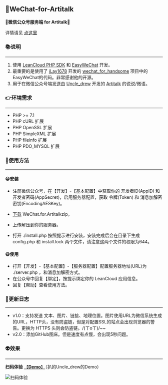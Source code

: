 ## 🤔WeChat-for-Artitalk

**🤖微信公众号服务端 for Artitalk**🤖

详情请见 [点这里](https://www.icene.cn/archives/WeChat-for-Artitalk)

### 📚说明

------

1. 使用 [LeanCloud PHP SDK](https://github.com/leancloud/php-sdk) 和 [EasyWeChat](https://www.easywechat.com/) 开发。
2.  最重要的是使用了 [iLay1678](https://github.com/iLay1678) 开发的 [wechat_for_handsome](https://github.com/iLay1678/wechat_for_handsome) 项目中的EasyWeChat的代码。非常感谢他的开源。
3. 用于在微信公众号端发送由 [Uncle_drew](https://cndrew.cn/) 开发的 [Artitalk](https://artitalk.js.org/) 的说说/微语。

### 👉环境需求

------

- PHP >= 7.1
- PHP cURL 扩展
- PHP OpenSSL 扩展
- PHP SimpleXML 扩展
- PHP fileinfo 扩展
- PHP PDO_MYSQL 扩展

### 👾使用方法

------

#### 😀安装

- 注册微信公众号，在【开发】-【基本配置】中获取你的 开发者ID(AppID) 和 开发者密码(AppSecret)，启用服务器配置，获取 令牌(Token) 和 消息加解密密钥(EncodingAESKey)。

- [下载](https://github.com/orzchen/WeChat-for-Artitalk/releases) WeChat.for.Artitalkzip。
- 上传解压到你的服务器。
- 打开 ./install.php 按照提示进行安装，安装完成后会在目录下生成 config.php 和 install.lock 两个文件，请注意这两个文件的权限为644。

#### 😃使用

- 打开【开发】-【基本配置】-【服务器配置】配置服务器地址(URL)为 ./server.php ，和消息加解密方式。
- 在公众号中回复【绑定】，按提示绑定你的 LeanCloud 应用信息。 
- 回复【帮助】查看使用方法。

### 👻更新日志

------

- v1.0：支持发送 文本、图片、链接、地理位置。图片使用URL为微信系统生成的URL，HTTP头，没有防盗链，但是对配置SSL的站点会出现浏览器的警告。更换为 HTTPS 头则会防盗链。/(ㄒoㄒ)/~~
- v2.0：添加GitHub图床。但是速度有点慢，会出现5秒问题。


### 👽效果

------

**扫码体验**	[【**Demo**】](https://orzchen.github.io/demo.html)（扒的Uncle_drew的Demo）

![扫码体验](https://cdn.jsdelivr.net/gh/orzchen/Blog/images/20200726215129.jpg)



